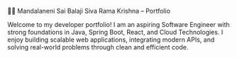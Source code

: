 🧑‍💻 Mandalaneni Sai Balaji Siva Rama Krishna – Portfolio

Welcome to my developer portfolio! I am an aspiring Software Engineer with strong foundations in Java, Spring Boot, React, and Cloud Technologies. I enjoy building scalable web applications, integrating modern APIs, and solving real-world problems through clean and efficient code.
